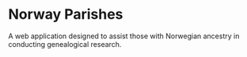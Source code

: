 # Norway Parishes

A web application designed to assist those with Norwegian ancestry in conducting genealogical research. 
